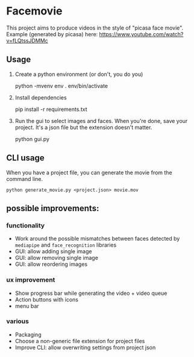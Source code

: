 # Facemovie

This project aims to produce videos in the style of "picasa face movie".
Example (generated by picasa) here: https://www.youtube.com/watch?v=fLQtssJDMMc

## Usage

1. Create a python environment (or don't, you do you)

    python -mvenv env
    . env/bin/activate
   
2. Install dependencies

    pip install -r requirements.txt
   
3. Run the gui to select images and faces. When you're done, save your project. It's a json file but the extension doesn't matter.

    python gui.py

## CLI usage

When you have a project file, you can generate the movie from the command line.

    python generate_movie.py <project.json> movie.mov

## possible improvements:

### functionality
* Work around the possible mismatches between faces detected by `mediapipe` and `face_recognition` libraries
* GUI: allow adding single image
* GUI: allow removing single image
* GUI: allow reordering images

### ux improvement
* Show progress bar while generating the video + video queue
* Action buttons with icons
* menu bar

### various
* Packaging
* Choose a non-generic file extension for project files
* Improve CLI: allow overwriting settings from project json
